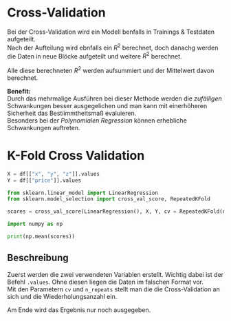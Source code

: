 # Cross-Validation

Bei der Cross-Validation wird ein Modell benfalls in Trainings & Testdaten aufgeteilt.  
Nach der Aufteilung wird ebnfalls ein $R^{2}$ berechnet, doch danachg  werden die Daten in neue Blöcke aufgeteilt und weitere $R^{2}$ berechnet.

Alle diese berechneten $R^{2}$ werden aufsummiert und der Mittelwert davon berechnet.

**Benefit:**  
Durch das mehrmalige Ausführen bei dieser Methode werden die _zufälligen_ Schwankungen besser ausgegelichen und man kann mit einerhöheren Sicherheit das Bestiimmtheitsmaß evaluieren.  
Besonders bei der _Polynomialen Regression_ können erhebliche Schwankungen auftreten.

# K-Fold Cross Validation

```python
X = df[["x", "y", "z"]].values
Y = df[["price"]].values

from sklearn.linear_model import LinearRegression
from sklearn.model_selection import cross_val_score, RepeatedKFold

scores = cross_val_score(LinearRegression(), X, Y, cv = RepeatedKFold(n_repeats = 1000))

import numpy as np

print(np.mean(scores))
```

## Beschreibung

Zuerst werden die zwei verwendeten Variablen erstellt. Wichtig dabei ist der Befehl `.values`. Ohne diesen liegen die Daten im falschen Format vor.  
Mit den Parametern `cv` und `n_repeats` stellt man die die Cross-Validation an sich und die Wiederholungsanzahl ein. 

Am Ende wird das Ergebnis nur noch ausgegeben.
